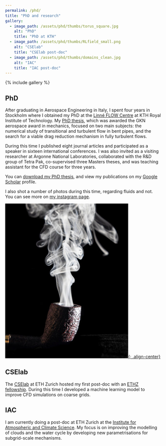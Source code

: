 ```yaml
---
permalink: /phd/
title: "PhD and research"
gallery:
  - image_path: /assets/phd/thumbs/torus_square.jpg
    alt: "PhD"
    title: "PhD at KTH"
  - image_path: /assets/phd/thumbs/RLfield_small.png
    alt: "CSElab"
    title: "CSElab post-doc"
  - image_path: /assets/phd/thumbs/domains_clean.jpg
    alt: "IAC"
    title: "IAC post-doc"
---
```


{% include gallery %}

## PhD

After graduating in Aerospace Engineering in Italy, I spent four years in
Stockholm where I obtained my PhD at the [Linné FLOW
Centre](https://www.flow.kth.se) at KTH Royal Institute of Technology.
My [PhD thesis](/assets/pdfs/JacopoCanton_PhDthesis.pdf), which was awarded the
GKN aerospace award in mechanics, focused on two main subjects: the numerical
study of transitional and turbulent flow in bent pipes, and the search for a
viable drag reduction mechanism in fully turbulent flows.

During this time I published eight journal articles and participated as a
speaker in sixteen international conferences.
I was also invited as a visiting researcher at Argonne National Laboratories,
collaborated with the R&D group of Tetra Pak, co-supervised three Masters
theses, and was teaching assistant for the CFD course for three years.

You can [download my PhD thesis](/assets/pdfs/JacopoCanton_PhDthesis.pdf), and
view my publications on my [Google
Scholar](https://scholar.google.com/citations?user=7ypmj8YAAAAJ&hl=en&oi=ao)
profile.

I also shot a number of photos during this time, regarding fluids and not.
You can see more on [my instagram page](https://www.instagram.com/jacopocanton).

[![Pipe smoke][1t]{: .align-center}][1]

## CSElab

The [CSElab](https://www.cse-lab.ethz.ch) at ETH Zurich hosted my first
post-doc with an [ETHZ
fellowship](https://ethz.ch/en/research/research-promotion/eth-fellowships.html).
During this time I developed a machine learning model to improve CFD
simulations on coarse grids.

## IAC

I am currently doing a post-doc at ETH Zurich at the [Institute for Atmospheric
and Climate Science](https://iac.ethz.ch/group/climate-and-water-cycle.html).
My focus is on improving the modelling of clouds and the water cycle by
developing new parametrisations for subgrid-scale mechanisms.

[1]:  /assets/images/pipe_smoke.jpg
[1t]: /assets/images/thumbs/pipe_smoke.jpg
